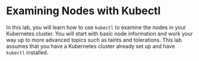 # Examining Nodes with Kubectl

In this lab, you will learn how to use `kubectl` to examine the nodes in your Kubernetes cluster. You will start with basic node information and work your way up to more advanced topics such as taints and tolerations. This lab assumes that you have a Kubernetes cluster already set up and have `kubectl` installed.
